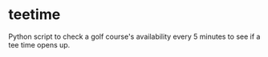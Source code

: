 # teetime
Python script to check a golf course's availability every 5 minutes to see if a tee time opens up. 
